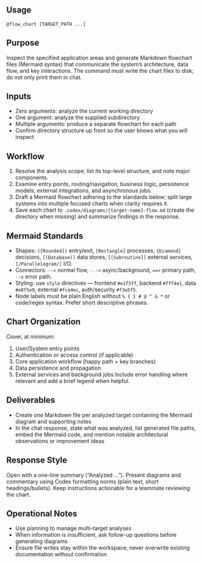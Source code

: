 ## Usage
`@flow_chart [TARGET_PATH ...]`

## Purpose
Inspect the specified application areas and generate Markdown flowchart files (Mermaid syntax) that communicate the system’s architecture, data flow, and key interactions. The command must write the chart files to disk; do not only print them in chat.

## Inputs
- Zero arguments: analyze the current working directory
- One argument: analyze the supplied subdirectory
- Multiple arguments: produce a separate flowchart for each path
- Confirm directory structure up front so the user knows what you will inspect

## Workflow
1. Resolve the analysis scope, list its top-level structure, and note major components.
2. Examine entry points, routing/navigation, business logic, persistence models, external integrations, and asynchronous jobs.
3. Draft a Mermaid flowchart adhering to the standards below; split large systems into multiple focused charts when clarity requires it.
4. Save each chart to `.codex/diagrams/{target-name}-flow.md` (create the directory when missing) and summarize findings in the response.

## Mermaid Standards
- Shapes: `([Rounded])` entry/exit, `[Rectangle]` processes, `{Diamond}` decisions, `[(Database)]` data stores, `[[Subroutine]]` external services, `[/Parallelogram/]` I/O.
- Connectors: `-->` normal flow, `-.->` async/background, `==>` primary path, `--x` error path.
- Styling: use `style` directives — frontend `#e1f5ff`, backend `#fff4e1`, data `#e8f5e9`, external `#fce4ec`, auth/security `#f3e5f5`.
- Node labels must be plain English without `% { } # @ ^ & *` or code/regex syntax. Prefer short descriptive phrases.

## Chart Organization
Cover, at minimum:
1. User/System entry points
2. Authentication or access control (if applicable)
3. Core application workflow (happy path + key branches)
4. Data persistence and propagation
5. External services and background jobs
Include error handling where relevant and add a brief legend when helpful.

## Deliverables
- Create one Markdown file per analyzed target containing the Mermaid diagram and supporting notes
- In the chat response, state what was analyzed, list generated file paths, embed the Mermaid code, and mention notable architectural observations or improvement ideas

## Response Style
Open with a one-line summary (“Analyzed …”). Present diagrams and commentary using Codex formatting norms (plain text, short headings/bullets). Keep instructions actionable for a teammate reviewing the chart.

## Operational Notes
- Use planning to manage multi-target analyses
- When information is insufficient, ask follow-up questions before generating diagrams
- Ensure file writes stay within the workspace; never overwrite existing documentation without confirmation
